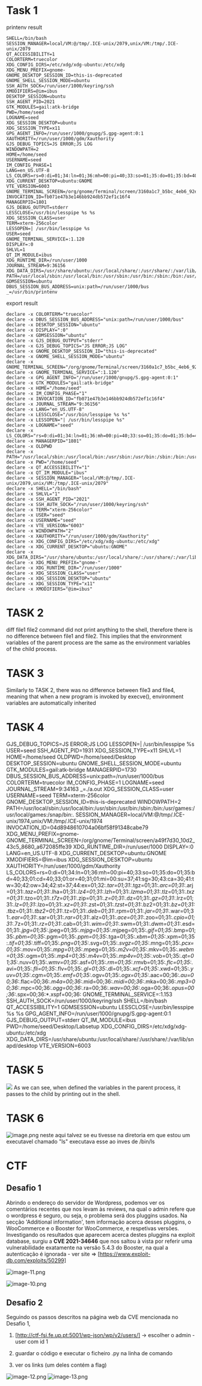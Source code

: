 # Task 1

printenv result 


    SHELL=/bin/bash
    SESSION_MANAGER=local/VM:@/tmp/.ICE-unix/2079,unix/VM:/tmp/.ICE-unix/2079
    QT_ACCESSIBILITY=1
    COLORTERM=truecolor
    XDG_CONFIG_DIRS=/etc/xdg/xdg-ubuntu:/etc/xdg
    XDG_MENU_PREFIX=gnome-
    GNOME_DESKTOP_SESSION_ID=this-is-deprecated
    GNOME_SHELL_SESSION_MODE=ubuntu
    SSH_AUTH_SOCK=/run/user/1000/keyring/ssh
    XMODIFIERS=@im=ibus
    DESKTOP_SESSION=ubuntu
    SSH_AGENT_PID=2021
    GTK_MODULES=gail:atk-bridge
    PWD=/home/seed
    LOGNAME=seed
    XDG_SESSION_DESKTOP=ubuntu
    XDG_SESSION_TYPE=x11
    GPG_AGENT_INFO=/run/user/1000/gnupg/S.gpg-agent:0:1
    XAUTHORITY=/run/user/1000/gdm/Xauthority
    GJS_DEBUG_TOPICS=JS ERROR;JS LOG
    WINDOWPATH=2
    HOME=/home/seed
    USERNAME=seed
    IM_CONFIG_PHASE=1
    LANG=en_US.UTF-8
    LS_COLORS=rs=0:di=01;34:ln=01;36:mh=00:pi=40;33:so=01;35:do=01;35:bd=40;33;01:cd=40;33;01:or=40;31;01:mi=00:su=37;41:sg=30;43:ca=30;41:tw=30;42:ow=34;42:st=37;44:ex=01;32:*.tar=01;31:*.tgz=01;31:*.arc=01;31:*.arj=01;31:*.taz=01;31:*.lha=01;31:*.lz4=01;31:*.lzh=01;31:*.lzma=01;31:*.tlz=01;31:*.txz=01;31:*.tzo=01;31:*.t7z=01;31:*.zip=01;31:*.z=01;31:*.dz=01;31:*.gz=01;31:*.lrz=01;31:*.lz=01;31:*.lzo=01;31:*.xz=01;31:*.zst=01;31:*.tzst=01;31:*.bz2=01;31:*.bz=01;31:*.tbz=01;31:*.tbz2=01;31:*.tz=01;31:*.deb=01;31:*.rpm=01;31:*.jar=01;31:*.war=01;31:*.ear=01;31:*.sar=01;31:*.rar=01;31:*.alz=01;31:*.ace=01;31:*.zoo=01;31:*.cpio=01;31:*.7z=01;31:*.rz=01;31:*.cab=01;31:*.wim=01;31:*.swm=01;31:*.dwm=01;31:*.esd=01;31:*.jpg=01;35:*.jpeg=01;35:*.mjpg=01;35:*.mjpeg=01;35:*.gif=01;35:*.bmp=01;35:*.pbm=01;35:*.pgm=01;35:*.ppm=01;35:*.tga=01;35:*.xbm=01;35:*.xpm=01;35:*.tif=01;35:*.tiff=01;35:*.png=01;35:*.svg=01;35:*.svgz=01;35:*.mng=01;35:*.pcx=01;35:*.mov=01;35:*.mpg=01;35:*.mpeg=01;35:*.m2v=01;35:*.mkv=01;35:*.webm=01;35:*.ogm=01;35:*.mp4=01;35:*.m4v=01;35:*.mp4v=01;35:*.vob=01;35:*.qt=01;35:*.nuv=01;35:*.wmv=01;35:*.asf=01;35:*.rm=01;35:*.rmvb=01;35:*.flc=01;35:*.avi=01;35:*.fli=01;35:*.flv=01;35:*.gl=01;35:*.dl=01;35:*.xcf=01;35:*.xwd=01;35:*.yuv=01;35:*.cgm=01;35:*.emf=01;35:*.ogv=01;35:*.ogx=01;35:*.aac=00;36:*.au=00;36:*.flac=00;36:*.m4a=00;36:*.mid=00;36:*.midi=00;36:*.mka=00;36:*.mp3=00;36:*.mpc=00;36:*.ogg=00;36:*.ra=00;36:*.wav=00;36:*.oga=00;36:*.opus=00;36:*.spx=00;36:*.xspf=00;36:
    XDG_CURRENT_DESKTOP=ubuntu:GNOME
    VTE_VERSION=6003
    GNOME_TERMINAL_SCREEN=/org/gnome/Terminal/screen/3160a1c7_b5bc_4eb6_92e5_4bbdd7ab5b8f
    INVOCATION_ID=fb071e47b3e146bb924db572ef1c16f4
    MANAGERPID=1801
    GJS_DEBUG_OUTPUT=stderr
    LESSCLOSE=/usr/bin/lesspipe %s %s
    XDG_SESSION_CLASS=user
    TERM=xterm-256color
    LESSOPEN=| /usr/bin/lesspipe %s
    USER=seed
    GNOME_TERMINAL_SERVICE=:1.120
    DISPLAY=:0
    SHLVL=1
    QT_IM_MODULE=ibus
    XDG_RUNTIME_DIR=/run/user/1000
    JOURNAL_STREAM=9:36156
    XDG_DATA_DIRS=/usr/share/ubuntu:/usr/local/share/:/usr/share/:/var/lib/snapd/desktop
    PATH=/usr/local/sbin:/usr/local/bin:/usr/sbin:/usr/bin:/sbin:/bin:/usr/games:/usr/local/games:/snap/bin:.
    GDMSESSION=ubuntu
    DBUS_SESSION_BUS_ADDRESS=unix:path=/run/user/1000/bus
    _=/usr/bin/printenv

export result

    declare -x COLORTERM="truecolor"
    declare -x DBUS_SESSION_BUS_ADDRESS="unix:path=/run/user/1000/bus"
    declare -x DESKTOP_SESSION="ubuntu"
    declare -x DISPLAY=":0"
    declare -x GDMSESSION="ubuntu"
    declare -x GJS_DEBUG_OUTPUT="stderr"
    declare -x GJS_DEBUG_TOPICS="JS ERROR;JS LOG"
    declare -x GNOME_DESKTOP_SESSION_ID="this-is-deprecated"
    declare -x GNOME_SHELL_SESSION_MODE="ubuntu"
    declare -x GNOME_TERMINAL_SCREEN="/org/gnome/Terminal/screen/3160a1c7_b5bc_4eb6_92e5_4bbdd7ab5b8f"
    declare -x GNOME_TERMINAL_SERVICE=":1.120"
    declare -x GPG_AGENT_INFO="/run/user/1000/gnupg/S.gpg-agent:0:1"
    declare -x GTK_MODULES="gail:atk-bridge"
    declare -x HOME="/home/seed"
    declare -x IM_CONFIG_PHASE="1"
    declare -x INVOCATION_ID="fb071e47b3e146bb924db572ef1c16f4"
    declare -x JOURNAL_STREAM="9:36156"
    declare -x LANG="en_US.UTF-8"
    declare -x LESSCLOSE="/usr/bin/lesspipe %s %s"
    declare -x LESSOPEN="| /usr/bin/lesspipe %s"
    declare -x LOGNAME="seed"
    declare -x LS_COLORS="rs=0:di=01;34:ln=01;36:mh=00:pi=40;33:so=01;35:do=01;35:bd=40;33;01:cd=40;33;01:or=40;31;01:mi=00:su=37;41:sg=30;43:ca=30;41:tw=30;42:ow=34;42:st=37;44:ex=01;32:*.tar=01;31:*.tgz=01;31:*.arc=01;31:*.arj=01;31:*.taz=01;31:*.lha=01;31:*.lz4=01;31:*.lzh=01;31:*.lzma=01;31:*.tlz=01;31:*.txz=01;31:*.tzo=01;31:*.t7z=01;31:*.zip=01;31:*.z=01;31:*.dz=01;31:*.gz=01;31:*.lrz=01;31:*.lz=01;31:*.lzo=01;31:*.xz=01;31:*.zst=01;31:*.tzst=01;31:*.bz2=01;31:*.bz=01;31:*.tbz=01;31:*.tbz2=01;31:*.tz=01;31:*.deb=01;31:*.rpm=01;31:*.jar=01;31:*.war=01;31:*.ear=01;31:*.sar=01;31:*.rar=01;31:*.alz=01;31:*.ace=01;31:*.zoo=01;31:*.cpio=01;31:*.7z=01;31:*.rz=01;31:*.cab=01;31:*.wim=01;31:*.swm=01;31:*.dwm=01;31:*.esd=01;31:*.jpg=01;35:*.jpeg=01;35:*.mjpg=01;35:*.mjpeg=01;35:*.gif=01;35:*.bmp=01;35:*.pbm=01;35:*.pgm=01;35:*.ppm=01;35:*.tga=01;35:*.xbm=01;35:*.xpm=01;35:*.tif=01;35:*.tiff=01;35:*.png=01;35:*.svg=01;35:*.svgz=01;35:*.mng=01;35:*.pcx=01;35:*.mov=01;35:*.mpg=01;35:*.mpeg=01;35:*.m2v=01;35:*.mkv=01;35:*.webm=01;35:*.ogm=01;35:*.mp4=01;35:*.m4v=01;35:*.mp4v=01;35:*.vob=01;35:*.qt=01;35:*.nuv=01;35:*.wmv=01;35:*.asf=01;35:*.rm=01;35:*.rmvb=01;35:*.flc=01;35:*.avi=01;35:*.fli=01;35:*.flv=01;35:*.gl=01;35:*.dl=01;35:*.xcf=01;35:*.xwd=01;35:*.yuv=01;35:*.cgm=01;35:*.emf=01;35:*.ogv=01;35:*.ogx=01;35:*.aac=00;36:*.au=00;36:*.flac=00;36:*.m4a=00;36:*.mid=00;36:*.midi=00;36:*.mka=00;36:*.mp3=00;36:*.mpc=00;36:*.ogg=00;36:*.ra=00;36:*.wav=00;36:*.oga=00;36:*.opus=00;36:*.spx=00;36:*.xspf=00;36:"
    declare -x MANAGERPID="1801"
    declare -x OLDPWD
    declare -x PATH="/usr/local/sbin:/usr/local/bin:/usr/sbin:/usr/bin:/sbin:/bin:/usr/games:/usr/local/games:/snap/bin:."
    declare -x PWD="/home/seed"
    declare -x QT_ACCESSIBILITY="1"
    declare -x QT_IM_MODULE="ibus"
    declare -x SESSION_MANAGER="local/VM:@/tmp/.ICE-unix/2079,unix/VM:/tmp/.ICE-unix/2079"
    declare -x SHELL="/bin/bash"
    declare -x SHLVL="1"
    declare -x SSH_AGENT_PID="2021"
    declare -x SSH_AUTH_SOCK="/run/user/1000/keyring/ssh"
    declare -x TERM="xterm-256color"
    declare -x USER="seed"
    declare -x USERNAME="seed"
    declare -x VTE_VERSION="6003"
    declare -x WINDOWPATH="2"
    declare -x XAUTHORITY="/run/user/1000/gdm/Xauthority"
    declare -x XDG_CONFIG_DIRS="/etc/xdg/xdg-ubuntu:/etc/xdg"
    declare -x XDG_CURRENT_DESKTOP="ubuntu:GNOME"
    declare -x XDG_DATA_DIRS="/usr/share/ubuntu:/usr/local/share/:/usr/share/:/var/lib/snapd/desktop"
    declare -x XDG_MENU_PREFIX="gnome-"
    declare -x XDG_RUNTIME_DIR="/run/user/1000"
    declare -x XDG_SESSION_CLASS="user"
    declare -x XDG_SESSION_DESKTOP="ubuntu"
    declare -x XDG_SESSION_TYPE="x11"
    declare -x XMODIFIERS="@im=ibus"

# TASK 2

diff file1 file2 command did not print anything to the shell, therefore there is no difference between file1 and file2. This implies that the environment variables of the parent process are the same as the environment variables of the child process.


# TASK 3
 
Similarly to TASK 2, there was no difference between file3 and file4, meaning that when a new program is invoked by execve(), environment variables are automatically inherited

# TASK 4

GJS_DEBUG_TOPICS=JS ERROR;JS LOG
LESSOPEN=| /usr/bin/lesspipe %s
USER=seed
SSH_AGENT_PID=1931
XDG_SESSION_TYPE=x11
SHLVL=1
HOME=/home/seed
OLDPWD=/home/seed/Desktop
DESKTOP_SESSION=ubuntu
GNOME_SHELL_SESSION_MODE=ubuntu
GTK_MODULES=gail:atk-bridge
MANAGERPID=1730
DBUS_SESSION_BUS_ADDRESS=unix:path=/run/user/1000/bus
COLORTERM=truecolor
IM_CONFIG_PHASE=1
LOGNAME=seed
JOURNAL_STREAM=9:34163
_=./a.out
XDG_SESSION_CLASS=user
USERNAME=seed
TERM=xterm-256color
GNOME_DESKTOP_SESSION_ID=this-is-deprecated
WINDOWPATH=2
PATH=/usr/local/sbin:/usr/local/bin:/usr/sbin:/usr/bin:/sbin:/bin:/usr/games:/usr/local/games:/snap/bin:.
SESSION_MANAGER=local/VM:@/tmp/.ICE-unix/1974,unix/VM:/tmp/.ICE-unix/1974
INVOCATION_ID=04d8948610704a06bf58f91348cabe79
XDG_MENU_PREFIX=gnome-
GNOME_TERMINAL_SCREEN=/org/gnome/Terminal/screen/a49f7d30_10d2_43c5_8680_a672085ffe39
XDG_RUNTIME_DIR=/run/user/1000
DISPLAY=:0
LANG=en_US.UTF-8
XDG_CURRENT_DESKTOP=ubuntu:GNOME
XMODIFIERS=@im=ibus
XDG_SESSION_DESKTOP=ubuntu
XAUTHORITY=/run/user/1000/gdm/Xauthority
LS_COLORS=rs=0:di=01;34:ln=01;36:mh=00:pi=40;33:so=01;35:do=01;35:bd=40;33;01:cd=40;33;01:or=40;31;01:mi=00:su=37;41:sg=30;43:ca=30;41:tw=30;42:ow=34;42:st=37;44:ex=01;32:*.tar=01;31:*.tgz=01;31:*.arc=01;31:*.arj=01;31:*.taz=01;31:*.lha=01;31:*.lz4=01;31:*.lzh=01;31:*.lzma=01;31:*.tlz=01;31:*.txz=01;31:*.tzo=01;31:*.t7z=01;31:*.zip=01;31:*.z=01;31:*.dz=01;31:*.gz=01;31:*.lrz=01;31:*.lz=01;31:*.lzo=01;31:*.xz=01;31:*.zst=01;31:*.tzst=01;31:*.bz2=01;31:*.bz=01;31:*.tbz=01;31:*.tbz2=01;31:*.tz=01;31:*.deb=01;31:*.rpm=01;31:*.jar=01;31:*.war=01;31:*.ear=01;31:*.sar=01;31:*.rar=01;31:*.alz=01;31:*.ace=01;31:*.zoo=01;31:*.cpio=01;31:*.7z=01;31:*.rz=01;31:*.cab=01;31:*.wim=01;31:*.swm=01;31:*.dwm=01;31:*.esd=01;31:*.jpg=01;35:*.jpeg=01;35:*.mjpg=01;35:*.mjpeg=01;35:*.gif=01;35:*.bmp=01;35:*.pbm=01;35:*.pgm=01;35:*.ppm=01;35:*.tga=01;35:*.xbm=01;35:*.xpm=01;35:*.tif=01;35:*.tiff=01;35:*.png=01;35:*.svg=01;35:*.svgz=01;35:*.mng=01;35:*.pcx=01;35:*.mov=01;35:*.mpg=01;35:*.mpeg=01;35:*.m2v=01;35:*.mkv=01;35:*.webm=01;35:*.ogm=01;35:*.mp4=01;35:*.m4v=01;35:*.mp4v=01;35:*.vob=01;35:*.qt=01;35:*.nuv=01;35:*.wmv=01;35:*.asf=01;35:*.rm=01;35:*.rmvb=01;35:*.flc=01;35:*.avi=01;35:*.fli=01;35:*.flv=01;35:*.gl=01;35:*.dl=01;35:*.xcf=01;35:*.xwd=01;35:*.yuv=01;35:*.cgm=01;35:*.emf=01;35:*.ogv=01;35:*.ogx=01;35:*.aac=00;36:*.au=00;36:*.flac=00;36:*.m4a=00;36:*.mid=00;36:*.midi=00;36:*.mka=00;36:*.mp3=00;36:*.mpc=00;36:*.ogg=00;36:*.ra=00;36:*.wav=00;36:*.oga=00;36:*.opus=00;36:*.spx=00;36:*.xspf=00;36:
GNOME_TERMINAL_SERVICE=:1.153
SSH_AUTH_SOCK=/run/user/1000/keyring/ssh
SHELL=/bin/bash
QT_ACCESSIBILITY=1
GDMSESSION=ubuntu
LESSCLOSE=/usr/bin/lesspipe %s %s
GPG_AGENT_INFO=/run/user/1000/gnupg/S.gpg-agent:0:1
GJS_DEBUG_OUTPUT=stderr
QT_IM_MODULE=ibus
PWD=/home/seed/Desktop/Labsetup
XDG_CONFIG_DIRS=/etc/xdg/xdg-ubuntu:/etc/xdg
XDG_DATA_DIRS=/usr/share/ubuntu:/usr/local/share/:/usr/share/:/var/lib/snapd/desktop
VTE_VERSION=6003

# TASK 5 

![](https://i.imgur.com/o2cmZIV.jpg)
As we can see, when defined the variables in the parent process, it passes to the child by printing out in the shell.

# TASK 6

![image.png](./image.png)
neste aqui talvez se eu tivesse na diretoria em que estou um executavel chamado "ls" executava esse ao inves de /bin/ls

# CTF

## Desafio 1
Abrindo o endereço do servidor de Wordpress, podemos ver os comentários recentes que nos levam às reviews, na qual o admin refere que o wordpress é seguro, ou seja, o problema será dos pluggins usados. Na secção 'Additional information', tem informação acerca desses pluggins, o WooCommerce e o Booster for WooCommerce, e respetivas versões. Investigando os resultados que aparecem acerca destes pluggins na exploit database, surgiu a **CVE 2021-34646** que nos saltou à vista por referir uma vulnerabilidade exatamente na versão 5.4.3 do Booster, na qual a autenticação é ignorada - ver site => [https://www.exploit-db.com/exploits/50299]

![image-11.png](./image-11.png)

![image-10.png](./image-10.png)

## Desafio 2
Seguindo os passos descritos na página web da CVE mencionada no Desafio 1, 

1.  [http://ctf-fsi.fe.up.pt:5001/wp-json/wp/v2/users/] -> escolher o admin - user com id 1

2.  guardar o código e executar o ficheiro .py na linha de comando

3.  ver os links (um deles contém a flag)

![image-12.png](./image-12.png)
![image-13.png](./image-13.png)
